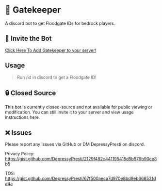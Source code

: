 # 🔐 Gatekeeper
A discord bot to get Floodgate IDs for bedrock players.

## 🔗 Invite the Bot
[Click Here To Add Gatekeeper to your server!
](https://discord.com/oauth2/authorize?client_id=1394127391143760003)

## Usage
> Run /id in discord to get a Floodgate ID!

## 🔒 Closed Source
This bot is currently closed-source and not available for public viewing or modification.
You can still invite it to your server and view usage instructions here.

## ❌ Issues
Please report any issues via GitHub or DM DepressyPresti on discord.

Privacy Policy: https://gist.github.com/DepressyPresti/2129f482c441195415d5b579b90ce8b5

TOS: https://gist.github.com/DepressyPresti/67f500aeca7d970e8bd9eb668531da4a
